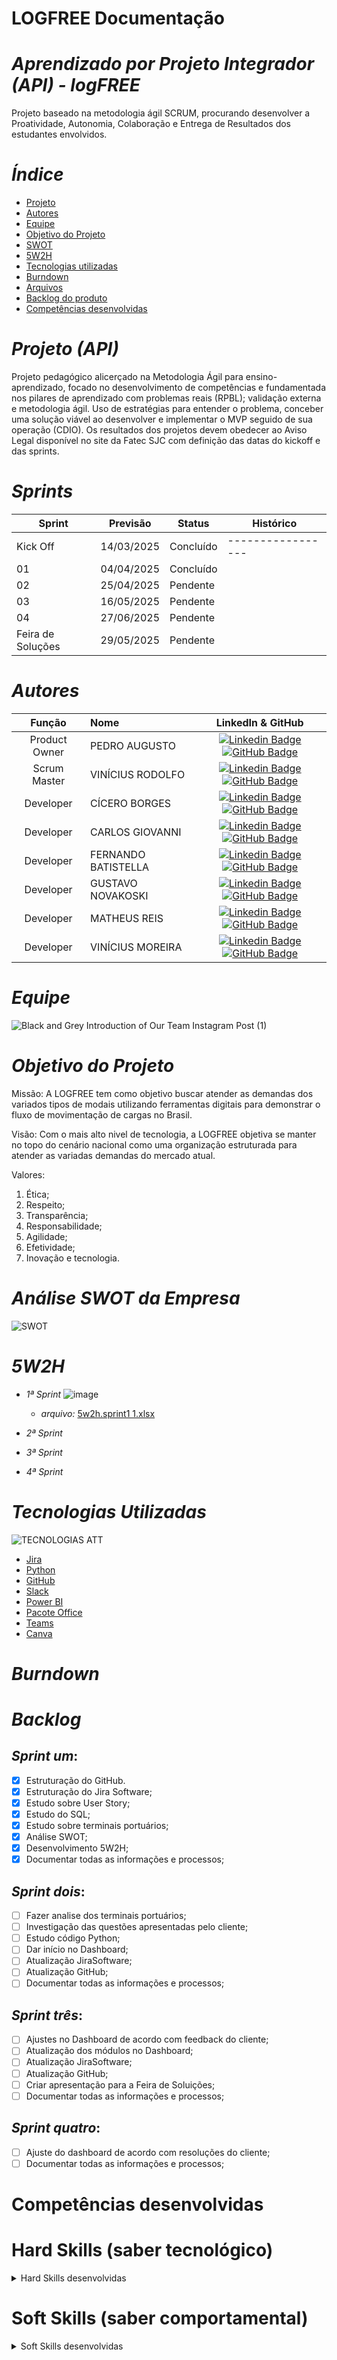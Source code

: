 # LOGFREE Documentação

# *Aprendizado por Projeto Integrador (API) - logFREE*

Projeto baseado na metodologia ágil SCRUM, procurando desenvolver a Proatividade, Autonomia, Colaboração e Entrega de Resultados dos estudantes envolvidos.

# _Índice_

* [Projeto](#projeto (API))
* [Autores](#autores)
* [Equipe](#equipe)
* [Objetivo do Projeto](#objetivo-do-projeto)
* [SWOT](#Análise-SWOT-da-Empresa)
* [5W2H](#5W2H)
* [Tecnologias utilizadas](#tecnologias-utilizadas)
* [Burndown](#Burndown)
* [Arquivos](#Arquivos)
* [Backlog do produto](#Backlog)
* [Competências desenvolvidas](#Competências-desenvolvidas)

# _Projeto (API)_
Projeto pedagógico alicerçado na Metodologia Ágil para ensino-aprendizado, focado no desenvolvimento de competências e fundamentada nos pilares de aprendizado com problemas reais (RPBL); validação externa e metodologia ágil.
Uso de estratégias para entender o problema, conceber uma solução viável ao desenvolver e implementar o MVP seguido de sua operação (CDIO).
Os resultados dos projetos devem obedecer ao Aviso Legal disponível no site da Fatec SJC com definição das datas do kickoff e das sprints.

# _Sprints_
Sprint | Previsão | Status| Histórico|
|------|--------|------|--------|
|Kick Off | 14/03/2025 | Concluído |-----------------| 
|01| 04/04/2025| Concluído ||
|02| 25/04/2025| Pendente ||
|03| 16/05/2025 | Pendente ||
|04| 27/06/2025 | Pendente ||
|Feira de Soluções|29/05/2025 | Pendente ||

# _Autores_
|    Função     | Nome                                  |                                                                                                                                                      LinkedIn & GitHub                                                                                                                                                     
| :-----------: | :------------------------------------ | :-------------------------------------------------------------------------------------------------------------------------------------------------------------------------------------------------------------------------------------------------------------------------------------------------------------------------: |
| Product Owner |   PEDRO AUGUSTO              |          [![Linkedin Badge](https://img.shields.io/badge/Linkedin-blue?style=flat-square&logo=Linkedin&logoColor=white)](https://www.linkedin.com/in/pedro-augusto-97078b287/)  [![GitHub Badge](https://img.shields.io/badge/GitHub-111217?style=flat-square&logo=github&logoColor=white)](https://github.com/CiceroAborges)        |
| Scrum Master  | VINÍCIUS RODOLFO       |           [![Linkedin Badge](https://img.shields.io/badge/Linkedin-blue?style=flat-square&logo=Linkedin&logoColor=white)](https://www.linkedin.com/in/vin%C3%ADcius-rodolfo) [![GitHub Badge](https://img.shields.io/badge/GitHub-111217?style=flat-square&logo=github&logoColor=white)](https://github.com/ViniciusRSS)
| Developer   | CÍCERO BORGES        |              [![Linkedin Badge](https://img.shields.io/badge/Linkedin-blue?style=flat-square&logo=Linkedin&logoColor=white)](https://www.linkedin.com/in/c%C3%ADcero-borges-04953a24a/) [![GitHub Badge](https://img.shields.io/badge/GitHub-111217?style=flat-square&logo=github&logoColor=white)](https://github.com/CiceroAborges)
| Developer   | CARLOS GIOVANNI         |          [![Linkedin Badge](https://img.shields.io/badge/Linkedin-blue?style=flat-square&logo=Linkedin&logoColor=white)](https://www.linkedin.com/in/carlos-giovanni-2693601ba/) [![GitHub Badge](https://img.shields.io/badge/GitHub-111217?style=flat-square&logo=github&logoColor=white)](https://github.com/CarlosGiovanni)
| Developer   | FERNANDO BATISTELLA         |      [![Linkedin Badge](https://img.shields.io/badge/Linkedin-blue?style=flat-square&logo=Linkedin&logoColor=white)](https://www.linkedin.com/in/gustavo-novakoski-759839252) [![GitHub Badge](https://img.shields.io/badge/GitHub-111217?style=flat-square&logo=github&logoColor=white)](https://github.com/GustavoNovakoski)               |
|  Developer   | GUSTAVO NOVAKOSKI     |           [![Linkedin Badge](https://img.shields.io/badge/Linkedin-blue?style=flat-square&logo=Linkedin&logoColor=white)](https://www.linkedin.com/in/gustavo-novakoski-759839252) [![GitHub Badge](https://img.shields.io/badge/GitHub-111217?style=flat-square&logo=github&logoColor=white)](https://github.com/GustavoNovakoski)
|  Developer   | MATHEUS REIS |       [![Linkedin Badge](https://img.shields.io/badge/Linkedin-blue?style=flat-square&logo=Linkedin&logoColor=white)](https://www.linkedin.com/in/matheus-reis-82b571161) [![GitHub Badge](https://img.shields.io/badge/GitHub-111217?style=flat-square&logo=github&logoColor=white)](https://github.com/matheus2208)     |
|  Developer   | VINÍCIUS MOREIRA      |           [![Linkedin Badge](https://img.shields.io/badge/Linkedin-blue?style=flat-square&logo=Linkedin&logoColor=white)](https://www.linkedin.com/in/vinicius-moreira-de-sousa-146359287/) [![GitHub Badge](https://img.shields.io/badge/GitHub-111217?style=flat-square&logo=github&logoColor=white)](https://github.com/ViniciusMoreira)

# *Equipe*

![Black and Grey Introduction of Our Team Instagram Post (1)](https://github.com/user-attachments/assets/3cf06118-05e1-499b-a2ac-b8a36dc4e857)

# _Objetivo do Projeto_
Missão: A LOGFREE tem como objetivo buscar atender as demandas dos variados tipos de modais utilizando ferramentas digitais para demonstrar o fluxo de movimentação de cargas no Brasil.

Visão: Com o mais alto nivel de tecnologia, a LOGFREE objetiva se manter no topo do cenário nacional como uma organização estruturada para atender as variadas demandas do mercado atual.

Valores: 
1. Ética;
2. Respeito;
3. Transparência;
4. Responsabilidade;
5. Agilidade;
6. Efetividade;
7. Inovação e tecnologia.

# *Análise SWOT da Empresa*


![SWOT](https://github.com/user-attachments/assets/1f5e7a8b-f076-448e-994f-fbca5b04ea29)



# *5W2H*

- *1ª Sprint*
 ![image](https://github.com/user-attachments/assets/a4449278-18cb-4e66-9328-3c285801fe7d)
  - *arquivo:* [5w2h.sprint1 1.xlsx](https://github.com/user-attachments/files/19595902/5w2h.sprint1.1.xlsx)
  
- *2ª Sprint*

- *3ª Sprint*
  
- *4ª Sprint*

# *Tecnologias Utilizadas*
![TECNOLOGIAS ATT](https://github.com/user-attachments/assets/2e09e388-c429-448d-b38e-4daba5e6fcb2)


- [Jira](https://id.atlassian.com/)
- [Python](https://www.python.org/)
- [GitHub](https://github.com/)
- [Slack](https://slack.com/intl/pt-br)
- [Power BI](https://app.powerbi.com/)
- [Pacote Office](https://www.microsoft.com/)
- [Teams](https://teams.microsoft.com/)
- [Canva](https://www.canva.com/pt_br/)

 
 # *Burndown*

# *Backlog*
## *Sprint um*:
- [x] Estruturação do GitHub.
- [x] Estruturação do Jira Software;
- [x] Estudo sobre User Story;
- [x] Estudo do SQL;
- [x] Estudo sobre terminais portuários;
- [x] Análise SWOT;
- [x] Desenvolvimento 5W2H; 
- [x] Documentar todas as informações e processos;
     
## *Sprint dois*:
- [ ] Fazer analise dos terminais portuários;
- [ ] Investigação das questões apresentadas pelo cliente;
- [ ] Estudo código Python;
- [ ] Dar início no Dashboard;
- [ ] Atualização JiraSoftware;
- [ ] Atualização GitHub;
- [ ] Documentar todas as informações e processos;

## *Sprint três*:
- [ ] Ajustes no Dashboard de acordo com feedback do cliente;
- [ ] Atualização dos módulos no Dashboard;
- [ ] Atualização JiraSoftware;
- [ ] Atualização GitHub;
- [ ] Criar apresentação para a Feira de Soluições;
- [ ] Documentar todas as informações e processos;

## *Sprint quatro*:
- [ ] Ajuste do dashboard de acordo com resoluções do cliente;
- [ ] Documentar todas as informações e processos;

# Competências desenvolvidas

# Hard Skills (saber tecnológico)
<details>
<summary>Hard Skills desenvolvidas</summary>
 
| Tecnologia/Metodologia | Classificação |
| ---------------------- | ------------- |
| GitHub | ★ ★ ★ ★ ★ ★ ★ ☆ ☆ ☆ |
| Python | ★ ★ ★ ★ ★ ★ ★ ☆ ☆ ☆ |
| Gestão de Projetos | ★ ★ ★ ★ ★ ★ ☆ ☆ ☆ ☆ |
| Scrum Master | ★ ★ ★ ★ ★ ★ ★ ☆ ☆ ☆ |
| Prodct Owner | ★ ★ ★ ★ ★ ★ ★ ☆ ☆ ☆ |
| Markdown | ★ ★ ★ ★ ★ ★ ★ ☆ ☆ ☆ |
| Git Projects | ★ ★ ★ ★ ★ ★ ★ ☆ ☆ ☆ |
| Slack | ★ ★ ★ ★ ★ ★ ★ ☆ ☆ ☆ |
 
</details>

# Soft Skills (saber comportamental)
<details>
<summary>Soft Skills desenvolvidas</summary>

| Habilidades | Classificação |
| ---------------------- | ------------- |
| Adaptabilidade | ★ ★ ★ ★ ★ ★ ★ ★ ★ ☆ |
| Colaboração | ★ ★ ★ ★ ★ ★ ★ ★ ☆ ☆ |
| Comunicação | ★ ★ ★ ★ ★ ★ ★ ☆ ☆ ☆ |
| Gerenciamento de Tempo | ★ ★ ★ ★ ★ ★ ★ ☆ ☆ ☆ |
| Autonomia | ★ ★ ★ ★ ★ ★ ★ ★ ☆ ☆ |
| Resiliência | ★ ★ ★ ★ ★ ★ ★ ★ ☆ ☆ |
| Proatividade | ★ ★ ★ ★ ★ ★ ★ ★ ☆ ☆ |

</details>
